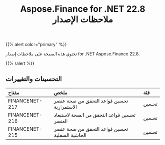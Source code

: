 ﻿---
title: Aspose.Finance for .NET 22.8 ملاحظات الإصدار
type: docs
weight: 19
url: /ar/net/aspose-finance-for-net-22-8-release-notes/
---
{{% alert color="primary" %}}

تحتوي هذه الصفحة على ملاحظات إصدار for .NET Aspose.Finance 22.8.

{{% /alert %}}

## **التحسينات والتغييرات**

|**مفتاح**|**ملخص**|**فئة**|
|:- |:- |:- |
|FINANCENET-217| تحسين قواعد التحقق من صحة عنصر الاستمرارية|تحسين|
|FINANCENET-216| تحسين قواعد التحقق من الصحة لاستبعاد العنصر|تحسين|
|FINANCENET-215| تحسين قواعد التحقق من صحة عنصر الحاشية السفلية|تحسين|
